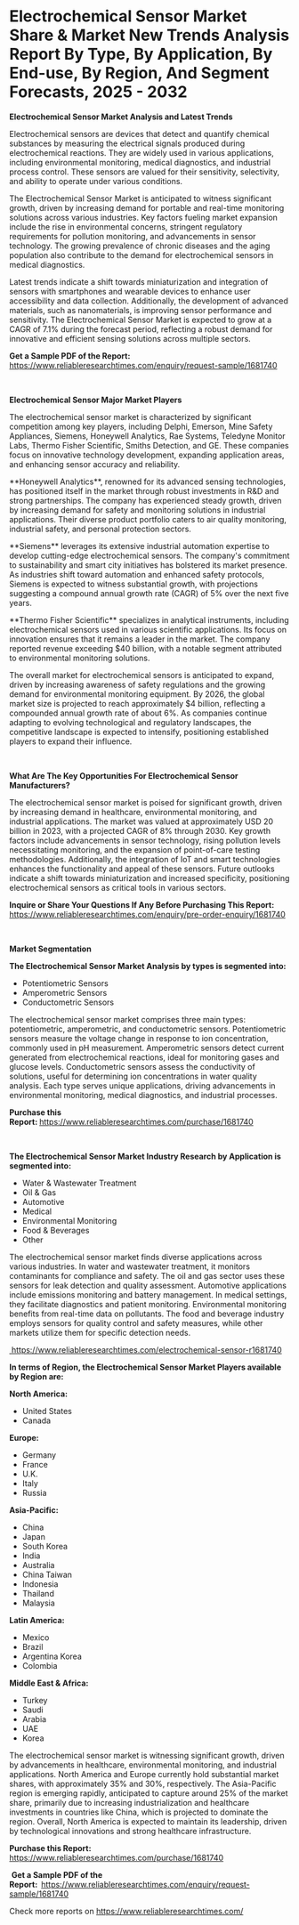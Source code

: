 <p><h1>Electrochemical Sensor Market Share & Market New Trends Analysis Report By Type, By Application, By End-use, By Region, And Segment Forecasts, 2025 - 2032</h1></p><p><strong>Electrochemical Sensor Market Analysis and Latest Trends</strong></p>
<p><p>Electrochemical sensors are devices that detect and quantify chemical substances by measuring the electrical signals produced during electrochemical reactions. They are widely used in various applications, including environmental monitoring, medical diagnostics, and industrial process control. These sensors are valued for their sensitivity, selectivity, and ability to operate under various conditions.</p><p>The Electrochemical Sensor Market is anticipated to witness significant growth, driven by increasing demand for portable and real-time monitoring solutions across various industries. Key factors fueling market expansion include the rise in environmental concerns, stringent regulatory requirements for pollution monitoring, and advancements in sensor technology. The growing prevalence of chronic diseases and the aging population also contribute to the demand for electrochemical sensors in medical diagnostics.</p><p>Latest trends indicate a shift towards miniaturization and integration of sensors with smartphones and wearable devices to enhance user accessibility and data collection. Additionally, the development of advanced materials, such as nanomaterials, is improving sensor performance and sensitivity. The Electrochemical Sensor Market is expected to grow at a CAGR of 7.1% during the forecast period, reflecting a robust demand for innovative and efficient sensing solutions across multiple sectors.</p></p>
<p><strong>Get a Sample PDF of the Report:&nbsp;</strong> <a href="https://www.reliableresearchtimes.com/enquiry/request-sample/1681740?utm_campaign=2719&utm_medium=2&utm_source=Github&utm_content=ia&utm_term=06042025&utm_id=electrochemical-sensor">https://www.reliableresearchtimes.com/enquiry/request-sample/1681740</a></p>
<p>&nbsp;</p>
<p><strong>Electrochemical Sensor Major Market Players</strong></p>
<p><p>The electrochemical sensor market is characterized by significant competition among key players, including Delphi, Emerson, Mine Safety Appliances, Siemens, Honeywell Analytics, Rae Systems, Teledyne Monitor Labs, Thermo Fisher Scientific, Smiths Detection, and GE. These companies focus on innovative technology development, expanding application areas, and enhancing sensor accuracy and reliability.</p><p>**Honeywell Analytics**, renowned for its advanced sensing technologies, has positioned itself in the market through robust investments in R&D and strong partnerships. The company has experienced steady growth, driven by increasing demand for safety and monitoring solutions in industrial applications. Their diverse product portfolio caters to air quality monitoring, industrial safety, and personal protection sectors.</p><p>**Siemens** leverages its extensive industrial automation expertise to develop cutting-edge electrochemical sensors. The company's commitment to sustainability and smart city initiatives has bolstered its market presence. As industries shift toward automation and enhanced safety protocols, Siemens is expected to witness substantial growth, with projections suggesting a compound annual growth rate (CAGR) of 5% over the next five years.</p><p>**Thermo Fisher Scientific** specializes in analytical instruments, including electrochemical sensors used in various scientific applications. Its focus on innovation ensures that it remains a leader in the market. The company reported revenue exceeding $40 billion, with a notable segment attributed to environmental monitoring solutions.</p><p>The overall market for electrochemical sensors is anticipated to expand, driven by increasing awareness of safety regulations and the growing demand for environmental monitoring equipment. By 2026, the global market size is projected to reach approximately $4 billion, reflecting a compounded annual growth rate of about 6%. As companies continue adapting to evolving technological and regulatory landscapes, the competitive landscape is expected to intensify, positioning established players to expand their influence.</p></p>
<p>&nbsp;</p>
<p><strong>What Are The Key Opportunities For Electrochemical Sensor Manufacturers?</strong></p>
<p><p>The electrochemical sensor market is poised for significant growth, driven by increasing demand in healthcare, environmental monitoring, and industrial applications. The market was valued at approximately USD 20 billion in 2023, with a projected CAGR of 8% through 2030. Key growth factors include advancements in sensor technology, rising pollution levels necessitating monitoring, and the expansion of point-of-care testing methodologies. Additionally, the integration of IoT and smart technologies enhances the functionality and appeal of these sensors. Future outlooks indicate a shift towards miniaturization and increased specificity, positioning electrochemical sensors as critical tools in various sectors.</p></p>
<p><strong>Inquire or Share Your Questions If Any Before Purchasing This Report:</strong> <a href="https://www.reliableresearchtimes.com/enquiry/pre-order-enquiry/1681740?utm_campaign=2719&utm_medium=2&utm_source=Github&utm_content=ia&utm_term=06042025&utm_id=electrochemical-sensor">https://www.reliableresearchtimes.com/enquiry/pre-order-enquiry/1681740</a></p>
<p>&nbsp;</p>
<p><strong>Market Segmentation</strong></p>
<p><strong>The Electrochemical Sensor Market Analysis by types is segmented into:</strong></p>
<p><ul><li>Potentiometric Sensors</li><li>Amperometric Sensors</li><li>Conductometric Sensors</li></ul></p>
<p><p>The electrochemical sensor market comprises three main types: potentiometric, amperometric, and conductometric sensors. Potentiometric sensors measure the voltage change in response to ion concentration, commonly used in pH measurement. Amperometric sensors detect current generated from electrochemical reactions, ideal for monitoring gases and glucose levels. Conductometric sensors assess the conductivity of solutions, useful for determining ion concentrations in water quality analysis. Each type serves unique applications, driving advancements in environmental monitoring, medical diagnostics, and industrial processes.</p></p>
<p><strong>Purchase this Report:&nbsp;</strong><a href="https://www.reliableresearchtimes.com/purchase/1681740?utm_campaign=2719&utm_medium=2&utm_source=Github&utm_content=ia&utm_term=06042025&utm_id=electrochemical-sensor">https://www.reliableresearchtimes.com/purchase/1681740</a></p>
<p>&nbsp;</p>
<p><strong>The Electrochemical Sensor Market Industry Research by Application is segmented into:</strong></p>
<p><ul><li>Water & Wastewater Treatment</li><li>Oil & Gas</li><li>Automotive</li><li>Medical</li><li>Environmental Monitoring</li><li>Food & Beverages</li><li>Other</li></ul></p>
<p><p>The electrochemical sensor market finds diverse applications across various industries. In water and wastewater treatment, it monitors contaminants for compliance and safety. The oil and gas sector uses these sensors for leak detection and quality assessment. Automotive applications include emissions monitoring and battery management. In medical settings, they facilitate diagnostics and patient monitoring. Environmental monitoring benefits from real-time data on pollutants. The food and beverage industry employs sensors for quality control and safety measures, while other markets utilize them for specific detection needs.</p></p>
<p><a href="https://www.reliableresearchtimes.com/electrochemical-sensor-r1681740?utm_campaign=2719&utm_medium=2&utm_source=Github&utm_content=ia&utm_term=06042025&utm_id=electrochemical-sensor">&nbsp;https://www.reliableresearchtimes.com/electrochemical-sensor-r1681740</a></p>
<p><strong>In terms of Region, the Electrochemical Sensor Market Players available by Region are:</strong></p>
<p>
    <p> <strong> North America: </strong>
        <ul>
            <li>United States</li>
            <li>Canada</li>
        </ul>
        </p> 
    <p> <strong> Europe: </strong>
        <ul>
            <li>Germany</li>
            <li>France</li>
            <li>U.K.</li>
            <li>Italy</li>
            <li>Russia</li>
        </ul>
        </p> 
    <p> <strong> Asia-Pacific: </strong>
        <ul>
            <li>China</li>
            <li>Japan</li>
            <li>South Korea</li>
            <li>India</li>
            <li>Australia</li>
            <li>China Taiwan</li>
            <li>Indonesia</li>
            <li>Thailand</li>
            <li>Malaysia</li>
        </ul>
        </p> 
    <p> <strong> Latin America: </strong>
        <ul>
            <li>Mexico</li>
            <li>Brazil</li>
            <li>Argentina Korea</li>
            <li>Colombia</li>
        </ul>
        </p> 
    <p> <strong> Middle East & Africa: </strong>
        <ul>
            <li>Turkey</li>
            <li>Saudi</li>
            <li>Arabia</li>
            <li>UAE</li>
            <li>Korea</li>
        </ul>
    </p>
    </p>
<p><p>The electrochemical sensor market is witnessing significant growth, driven by advancements in healthcare, environmental monitoring, and industrial applications. North America and Europe currently hold substantial market shares, with approximately 35% and 30%, respectively. The Asia-Pacific region is emerging rapidly, anticipated to capture around 25% of the market share, primarily due to increasing industrialization and healthcare investments in countries like China, which is projected to dominate the region. Overall, North America is expected to maintain its leadership, driven by technological innovations and strong healthcare infrastructure.</p></p>
<p><strong>Purchase this Report: </strong><a href="https://www.reliableresearchtimes.com/purchase/1681740?utm_campaign=2719&utm_medium=2&utm_source=Github&utm_content=ia&utm_term=06042025&utm_id=electrochemical-sensor">https://www.reliableresearchtimes.com/purchase/1681740</a></p>
<p>&nbsp;<strong>Get a Sample PDF of the Report:&nbsp;&nbsp;</strong><a href="https://www.reliableresearchtimes.com/enquiry/request-sample/1681740?utm_campaign=2719&utm_medium=2&utm_source=Github&utm_content=ia&utm_term=06042025&utm_id=electrochemical-sensor">https://www.reliableresearchtimes.com/enquiry/request-sample/1681740</a></p>
<p><strong></strong></p>
<p>Check more reports on <a href="https://www.reliableresearchtimes.com/?utm_campaign=2719&utm_medium=2&utm_source=Github&utm_content=ia&utm_term=06042025&utm_id=electrochemical-sensor">https://www.reliableresearchtimes.com/</a></p>
